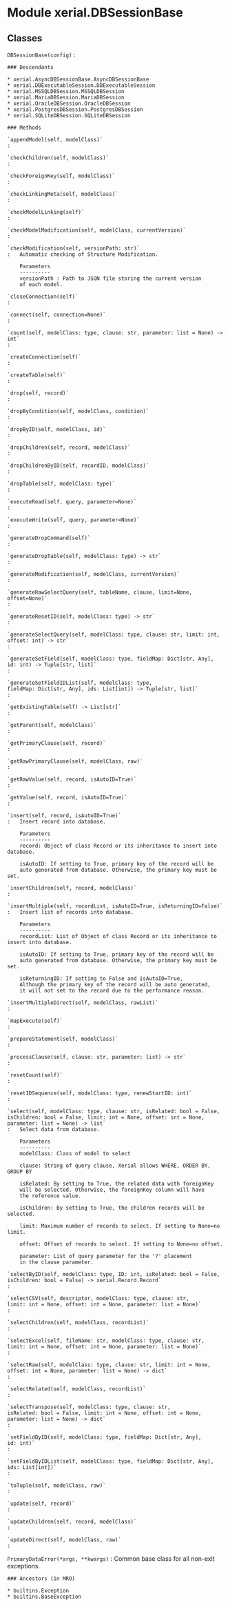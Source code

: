 Module xerial.DBSessionBase
===========================

Classes
-------

`DBSessionBase(config)`
:   

    ### Descendants

    * xerial.AsyncDBSessionBase.AsyncDBSessionBase
    * xerial.DBExecutableSession.DBExecutableSession
    * xerial.MSSQLDBSession.MSSQLDBSession
    * xerial.MariaDBSession.MariaDBSession
    * xerial.OracleDBSession.OracleDBSession
    * xerial.PostgresDBSession.PostgresDBSession
    * xerial.SQLiteDBSession.SQLiteDBSession

    ### Methods

    `appendModel(self, modelClass)`
    :

    `checkChildren(self, modelClass)`
    :

    `checkForeignKey(self, modelClass)`
    :

    `checkLinkingMeta(self, modelClass)`
    :

    `checkModelLinking(self)`
    :

    `checkModelModification(self, modelClass, currentVersion)`
    :

    `checkModification(self, versionPath: str)`
    :   Automatic checking of Structure Modification.
        
        Parameters
        ----------
        versionPath : Path to JSON file storing the current version
        of each model.

    `closeConnection(self)`
    :

    `connect(self, connection=None)`
    :

    `count(self, modelClass: type, clause: str, parameter: list = None) ‑> int`
    :

    `createConnection(self)`
    :

    `createTable(self)`
    :

    `drop(self, record)`
    :

    `dropByCondition(self, modelClass, condition)`
    :

    `dropByID(self, modelClass, id)`
    :

    `dropChildren(self, record, modelClass)`
    :

    `dropChildrenByID(self, recordID, modelClass)`
    :

    `dropTable(self, modelClass: type)`
    :

    `executeRead(self, query, parameter=None)`
    :

    `executeWrite(self, query, parameter=None)`
    :

    `generateDropCommand(self)`
    :

    `generateDropTable(self, modelClass: type) ‑> str`
    :

    `generateModification(self, modelClass, currentVersion)`
    :

    `generateRawSelectQuery(self, tableName, clause, limit=None, offset=None)`
    :

    `generateResetID(self, modelClass: type) ‑> str`
    :

    `generateSelectQuery(self, modelClass: type, clause: str, limit: int, offset: int) ‑> str`
    :

    `generateSetField(self, modelClass: type, fieldMap: Dict[str, Any], id: int) ‑> Tuple[str, list]`
    :

    `generateSetFieldIDList(self, modelClass: type, fieldMap: Dict[str, Any], ids: List[int]) ‑> Tuple[str, list]`
    :

    `getExistingTable(self) ‑> List[str]`
    :

    `getParent(self, modelClass)`
    :

    `getPrimaryClause(self, record)`
    :

    `getRawPrimaryClause(self, modelClass, raw)`
    :

    `getRawValue(self, record, isAutoID=True)`
    :

    `getValue(self, record, isAutoID=True)`
    :

    `insert(self, record, isAutoID=True)`
    :   Insert record into database.
        
        Parameters
        ----------
        record: Object of class Record or its inheritance to insert into database.
        
        isAutoID: If setting to True, primary key of the record will be
        auto generated from database. Otherwise, the primary key must be set.

    `insertChildren(self, record, modelClass)`
    :

    `insertMultiple(self, recordList, isAutoID=True, isReturningID=False)`
    :   Insert list of records into database.
        
        Parameters
        ----------
        recordList: List of Object of class Record or its inheritance to insert into database.
        
        isAutoID: If setting to True, primary key of the record will be
        auto generated from database. Otherwise, the primary key must be set.
        
        isReturningID: If setting to False and isAutoID=True,
        Although the primary key of the record will be auto generated,
        it will not set to the record due to the performance reason.

    `insertMultipleDirect(self, modelClass, rawList)`
    :

    `mapExecute(self)`
    :

    `prepareStatement(self, modelClass)`
    :

    `processClause(self, clause: str, parameter: list) ‑> str`
    :

    `resetCount(self)`
    :

    `resetIDSequence(self, modelClass: type, renewStartID: int)`
    :

    `select(self, modelClass: type, clause: str, isRelated: bool = False, isChildren: bool = False, limit: int = None, offset: int = None, parameter: list = None) ‑> list`
    :   Select data from database.
        
        Parameters
        ----------
        modelClass: Class of model to select
        
        clause: String of query clause, Xerial allows WHERE, ORDER BY, GROUP BY
        
        isRelated: By setting to True, the related data with foreignKey
        will be selected. Otherwise, the foreignKey column will have
        the reference value.
        
        isChildren: By setting to True, the children records will be selected.
        
        limit: Maximum number of records to select. If setting to None=no limit.
        
        offset: Offset of records to select. If setting to None=no offset.
        
        parameter: List of query parameter for the '?' placement
        in the clause parameter.

    `selectByID(self, modelClass: type, ID: int, isRelated: bool = False, isChildren: bool = False) ‑> xerial.Record.Record`
    :

    `selectCSV(self, descriptor, modelClass: type, clause: str, limit: int = None, offset: int = None, parameter: list = None)`
    :

    `selectChildren(self, modelClass, recordList)`
    :

    `selectExcel(self, fileName: str, modelClass: type, clause: str, limit: int = None, offset: int = None, parameter: list = None)`
    :

    `selectRaw(self, modelClass: type, clause: str, limit: int = None, offset: int = None, parameter: list = None) ‑> dict`
    :

    `selectRelated(self, modelClass, recordList)`
    :

    `selectTranspose(self, modelClass: type, clause: str, isRelated: bool = False, limit: int = None, offset: int = None, parameter: list = None) ‑> dict`
    :

    `setFieldByID(self, modelClass: type, fieldMap: Dict[str, Any], id: int)`
    :

    `setFieldByIDList(self, modelClass: type, fieldMap: Dict[str, Any], ids: List[int])`
    :

    `toTuple(self, modelClass, raw)`
    :

    `update(self, record)`
    :

    `updateChildren(self, record, modelClass)`
    :

    `updateDirect(self, modelClass, raw)`
    :

`PrimaryDataError(*args, **kwargs)`
:   Common base class for all non-exit exceptions.

    ### Ancestors (in MRO)

    * builtins.Exception
    * builtins.BaseException
